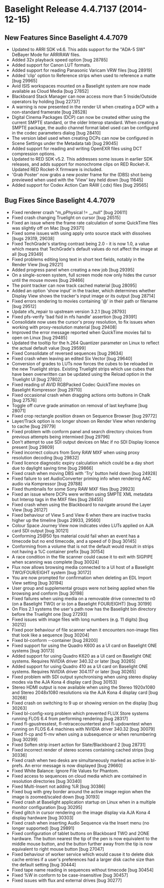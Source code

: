 # Baselight Release 4.4.7137 (2014-12-15)



## New Features Since Baselight 4.4.7079

* Updated to ARRI SDK v4.6. This adds support for the "ADA-5 SW" DeBayer Mode for ARRIRAW files.
* Added 32x playback speed option \[bug 28785]
* Added support for Canon LUT formats.
* Added support for reading Panasonic Varicam VRW files \[bug 28919]
* Added 'clip' option to Reference strips when used to reference a matte \[bug 29965]
* Avid ISIS workspaces mounted on a Baselight system are now made available as Cloud Media \[bug 27852]
* Blackboard Stack Manager can now access more than 5 Inside/Outside operators by holding  \[bug 22737]
* A warning is now presented in the render UI when creating a DCP with a non-standard framerate \[bug 28528]
* Digital Cinema Packages (DCP) can now be created either using the current SMPTE standard, or the older Interop standard. When creating a SMPTE package, the audio channel format label used can be configured in the codec parameters dialog \[bug 28410]
* The version label used when creating DCPs can now be configured in Scene Settings under the Metadata tab \[bug 29045]
* Added support for reading and writing OpenEXR files using DCT compression options.
* Updated to RED SDK v5.2. This addresses some issues in earlier SDK releases, and adds support for monochrome clips on RED Rocket-X. Updated RED Rocket-X firmware is included.
* 'Grab Poster' now grabs a new poster frame for the (DBS) shot being previewed when used with the 'View' key held down \[bug 11645]
* Added support for Codex Action Cam RAW (.cdx) files \[bug 29565]

## Bug Fixes Since Baselight 4.4.7079

* Fixed renderer crash "m\_pPhysical != \_\_null" \[bug 20611]
* Fixed crash changing Truelight on cursor \[bug 26515]
* Fixed an issue where the frame rate calculation of some QuickTime files was slightly off on Mac \[bug 29371]
* Fixed some issues with using apply onto source stack with dissolves \[bugs 29319, 29038]
* Fixed TechGrade's starting contrast being 2.0 - it is now 1.0, a value which means that TechGrade's default values do not affect the image at all \[bug 29349]
* Fixed problems editing long text in short text fields, notably in the Render View \[bug 29221]
* Added progress panel when creating a new job \[bug 29395]
* On a single-screen system, full screen mode now only hides the cursor until the mouse moves \[bug 29466]
* The point tracker can now track cached material \[bug 28095]
* Added an option 'show input' in the tracker, which determines whether Display View shows the tracker's input image or its output \[bug 28714]
* Fixed errors rendering to movies containing '@' in their path or filename \[bug 29512]
* Update xfs\_repair to upstream version 3.2.1 \[bug 28793]
* Fixed pfs-verify 'bad fsid in nfs handle' assertion \[bug 29391]
* Consolidate now uses the cursor's proxy resolution, to fix issues when working with proxy-resolution material \[bug 29408]
* Improved the error message reported when QuickTime movies fail to open on Linux \[bug 29485]
* Updated the tooltip for the h.264 Quantizer parameter on Linux to reflect the actual default value \[bug 29599]
* Fixed Consolidate of reversed sequences \[bug 29634]
* Fixed crash when leaving an edited Six Vector \[bug 29640]
* Conversion of grades to LUTs now forces the cubes to be reloaded in the new Truelight strips. Existing Truelight strips which use cubes that have been overwritten can be updated using the Reload option in the Truelight UI \[bug 27802]
* Fixed reading of AVID RGBPacked Codec QuickTime movies on Baselight Kompressor \[bug 29710]
* Fixed occasional crash when dragging actions onto buttons in Chalk \[bug 27576]
* Toggle off curve grade animation on removal of last keyframe \[bug 28071]
* Fixed crop rectangle position drawn on Sequence Browser \[bug 29772]
* Layer/Track option is no longer shown on Render View when rendering to cache \[bug 29779]
* Fixed problem with conform panel and search directory choices from previous attempts being intermixed \[bug 29796]
* Don't attempt to use SDI output devices on Mac if no SDI Display licence present \[bug 29809]
* Fixed incorrect colours from Sony RAW MXF when using proxy resolution decoding \[bug 29832]
* Fixed licence diagnostic expiry calculation which could be a day short due to daylight saving time \[bug 29866]
* Fixed crash when moving DBS with 'Try' button held down \[bug 24928]
* Fixed failure to set AudioConverter priming info when rendering AAC audio via Kompressor \[bug 29788]
* Fixed thumbnails for some Sony RAW MXF files \[bug 29923]
* Fixed an issue where DCPs were written using SMPTE XML metadata but Interop tags in the MXF files \[bug 28455]
* Fixed crash when using the Blackboard to navigate around the Layer View \[bug 26127]
* Fixed behaviour of View 5 and View 6 when there are inactive tracks higher up the timeline \[bugs 29933, 29560]
* Colour Space Journey View now indicates video LUTs applied on AJA card SDI output \[bug 30121]
* Conforming 25@50 fps material could fail when an event has a timecode but no end timecode, and a speed of 0 \[bug 30145]
* Conforming from a volume that is not the default would result in strips not having a %C container prefix \[bug 30154]
* A race condition in the file scanner could cause it to exit with SIGPIPE when scanning was complete \[bug 30024]
* Flux now allows browsing media connected to a UI host of a Baselight TWO/FOUR/EIGHT system \[bug 30172]
* You are now prompted for confirmation when deleting an EDL Import View setting \[bug 30194]
* User group and supplemental groups were not being applied when file browsing and conform \[bug 30198]
* Fixed failures when using media on a removable drive connected to n0 (on a Baselight TWO) or io (on a Baselight FOUR/EIGHT) \[bug 30199]
* On Flos 2.1 systems the user's path now has the Baselight bin directory before the Truelight one \[bug 27293]
* Fixed issues with image files with long numbers (e.g. 11 digits) \[bug 30212]
* Fixed poor behaviour of file scanner when it encounters non-image files that look like a sequence \[bug 30204]
* Fixed bl-conform --container \[bug 28200]
* Fixed support for using the Quadro K600 as a UI card on Baselight ONE systems \[bug 30173]
* Added support for using Quadro K620 as a UI card on Baselight ONE systems. Requires NVIDIA driver 340.32 or later \[bug 30265]
* Added support for using Quadro 410 as a UI card on Baselight ONE systems. Requires NVIDIA driver 304.117 or later \[bug 30265]
* Fixed problem with SDI output synchronising when using stereo display modes via the AJA Kona 4 display card \[bug 30153]
* Stereo HDMI output is now available when using the Stereo 1920x1080 and Stereo 2048x1080 resolutions via the AJA Kona 4 display card \[bug 30268]
* Fixed crash on switching to 9 up or showing version on the display \[bug 30263]
* Fixed bl-config-xorg problem which prevented FLUX Store systems running FLOS 6.4 from performing rendering \[bug 28317]
* Fixed fl-gpustresstest, fl-retracecountertest and fl-updowntest when running on FLOS 6.4 machines with NVIDIA driver 340.32 \[bug 30079]
* Fixed fl-cp and fl-mv when using a subsequence or when renumbering \[bug 30299]
* Fixed Soften strip insert action for Slate/Blackboard 2 \[bug 28731]
* Fixed incorrect render of stereo scenes containing cached strips \[bug 30336]
* Fixed crash when two desks are simultaneously marked as active in bl-prefs. An error message is now displayed \[bug 29660]
* Fixed White Balance: Ignore File Values for Phantom.
* Fixed access to sequences on cloud media which are contained in resolution directories \[bug 30340]
* Fixed Multi-Insert not adding %R \[bug 30386]
* Fixed bug with grey border around the active image region when the image is zoomed/scaled down \[bug 30193]
* Fixed crash at Baselight application startup on Linux when in a multiple monitor configuration \[bug 30295]
* Fixed glitch in cursor rendering on the image display via AJA Kona 4 display hardware \[bug 30303]
* Fixed crash when inserting Audio Sequence via the Insert menu (no longer supported) \[bug 29891]
* Fixed configuration of tablet buttons on Blackboard TWO and 2ONE hardware. The button nearest the tip of the pen is now equivalent to the middle mouse button, and the button further away from the tip is now equivalent to right mouse button \[bug 27047]
* Fixed behaviour of worker service which would cause it to delete disk cache entries if a user's preferences had a larger disk cache size than the default setting \[bug 30444]
* Fixed tape name reading in sequences without timecode \[bug 30454]
* Fixed %W in conform to be case-insensitive \[bug 30457]
* Fixed issues with flux and external drives \[bug 30277]
